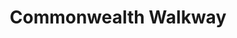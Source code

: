 ---
layout: project
order: 2
metatitle: Commonwealth Walkway ✕ Esten.co
metadescription: Discover stories and venture through the 10 kilometre walkway along Edmonton's river valley.
device: mobile
title: Commonwealth Walkway
headline: Discover stories while venturing through Edmonton's river valley
hyperlink: https://apps.apple.com/ca/app/edmonton-commonwealth-walkway/id1473850095
hex: "439FCD"
hex2: "b3e6ff"
agency: Lift Interactive
type: Mobile Application
role: Strategy
role2: Design
bug: commonwealth-bug.png
cardbackground: commonwealth-background.png
cardbackgroundalt: Commonwealth Walkway supporting graphic of somebody holding an iPhone using the app
herographic-1: commonwealth-herographic-1.jpg
herographic-1alt: Map discovery screenshot of the Commonwealth Walkway mobile app
herographic-2: commonwealth-herographic-2.jpg
herographic-2alt: Edmontosaurus story screenshot of the Commonwealth Walkway mobile app
herographic-3: commonwealth-herographic-3.jpg
herographic-3alt: River Valley storyline map discovery screenshot of the Commonwealth Walkway mobile app
introimg: commonwealth-1.jpg
introimgalt: Grid of screenshots from various screens of the Commonwealth Walkway mobile app
screens1title: Explore Edmonton
screens1description: The Commonwealth Walkway Trust came to us seeking an interactive storytelling application to accompany the unveiling of their newest walkway right in the heart of Edmonton.</br>The app was designed to encourage Edmonton's citizens and visitors to get out and explore the most beautiful parts of the city, all while learning about its vibrant history.
screens1firstimage: commonwealth-mobile1.jpg
screens1firstimagealt: Map discovery screenshot of the Commonwealth Walkway mobile app
screens1secondimage: commonwealth-mobile2.jpg
screens1secondimagealt: User map location screenshot of the Commonwealth Walkway mobile app
screens1thirdimage: commonwealth-mobile3.jpg
screens1thirdimagealt: Family storyline map discovery screenshot of the Commonwealth Walkway mobile app
screens1fourthimage: commonwealth-mobile4.jpg
screens1fourthimagealt: Groat Road map location screenshot of the Commonwealth Walkway mobile app
bustoutimage: commonwealth-introimage.jpg
bustoutimagealt: Imagery of a biker in Edmonton's river valley using the Commonwealth Walkway mobile app
screens2title: Start Anywhere
screens2description: Utilizing the Google Maps API and geofencing, users can stop and start their journey seamlessly no matter where they entered the walkway.</br>Walk along the path and browse each storyline to discover new perspectives at each medallion embedded in the walkway.
screens2linktext: Global News
screens2linkurl: https://globalnews.ca/news/5827514/commonwealth-walkway-edmonton-river-valley-app/
screens2firstimage: commonwealth-mobile5.jpg
screens2firstimagealt: River Road map location screenshot of the Commonwealth Walkway mobile app
screens2secondimage: commonwealth-mobile6.jpg
screens2secondimagealt: River Road indigenous storyline screenshot of the Commonwealth Walkway mobile app
screens2thirdimage: commonwealth-mobile7.jpg
screens2thirdimagealt: Papaschase Band story screenshot of the Commonwealth Walkway mobile app
screens2fourthimage: commonwealth-mobile8.jpg
screens2fourthimagealt: Share the story screenshot of the Commonwealth Walkway mobile app
<!-- screens3title: -->
screens3blockquote: They met every milestone while delivering elegant solutions and managing a variety of internal expectations. Despite budget constraints, the team was incredibly generous.
screens3description: Carolyn Patton
<!-- screens3linktext: -->
<!-- screens3linkurl: -->
outroimage: commonwealth-2.jpg
outroimagealt: Grid of screenshots from various screens of the Commonwealth Walkway app
svg-box: "0 0 250 125"
svg-path: "M87.415,74.3974 C84.209,79.2454 72.637,94.6264 52.519,96.2354 C25.868,98.3744 2.52,79.0014 0.188,52.4264 C-2.142,25.8494 17.462,2.5384 44.099,0.2124 C62.443,-1.3876 73.264,6.5094 75.029,7.8714 C77.216,9.4324 80.863,12.2194 80.23,17.7044 C79.759,21.7864 76.362,24.8404 72.277,25.2884 C69.498,25.5924 67.477,24.8904 65.225,23.1274 C59.712,19.4404 52.832,17.5154 45.671,18.1384 C28.649,20.3844 16.694,34.1844 18.155,50.8564 C19.606,67.4064 35.416,78.7834 50.948,78.3104 C58.109,77.6854 64.549,74.5954 69.337,70.0114 C71.182,67.9554 72.952,65.8304 74.262,63.5334 L100.25,17.9894 C105.652,8.5244 117.101,3.8404 127.324,7.6154 C140.477,12.4714 145.64,27.6504 138.999,39.2864 L105.545,97.9104 C104.845,99.1364 104.666,100.5644 105.04,101.9244 C105.415,103.2884 106.298,104.4244 107.527,105.1194 C108.758,105.8194 110.189,106.0004 111.554,105.6254 C112.918,105.2514 114.055,104.3714 114.757,103.1424 L163.044,18.5224 C165.969,13.4004 170.715,9.7194 176.413,8.1604 C182.112,6.6014 188.077,7.3494 193.208,10.2644 C203.807,16.2834 207.518,29.7844 201.486,40.3574 L167.926,99.1684 C166.702,101.3134 166.905,104.1164 168.699,105.8124 C171.31,108.2834 175.344,107.5454 177.005,104.6334 L234.282,4.2604 C236.581,0.2334 241.716,-1.1706 245.751,1.1204 C249.785,3.4134 251.195,8.5364 248.896,12.5624 L191.62,112.9364 C187.548,120.0724 180.059,124.0814 172.361,124.0814 C168.654,124.0814 164.9,123.1524 161.457,121.1964 C150.858,115.1714 147.145,101.6734 153.179,91.0994 L186.753,32.2644 C187.953,30.1604 187.78,27.4164 186.048,25.7234 C184.624,24.3304 182.688,23.8414 180.863,24.3404 C179.497,24.7144 178.358,25.5954 177.661,26.8244 L129.63,110.9914 C127.371,114.9494 124.104,118.3274 120,120.3074 C113.179,123.5974 105.559,123.3104 99.208,119.7044 C94.074,116.7864 90.386,112.0504 88.824,106.3654 C87.259,100.6824 88.009,94.7314 90.931,89.6084 L124.384,30.9844 C125.085,29.7574 125.264,28.3294 124.889,26.9694 C124.517,25.6064 123.631,24.4704 122.4,23.7724 C119.86,22.3304 116.619,23.2184 115.172,25.7514 L87.415,74.3974 Z"
---